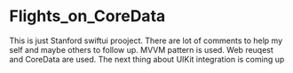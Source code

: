# Flights_on_CoreData
This is just Stanford swiftui prooject. There are lot of comments to help my self and maybe others to follow up. MVVM pattern is used. Web reuqest and CoreData are used.
The next thing about UIKit integration is coming up
